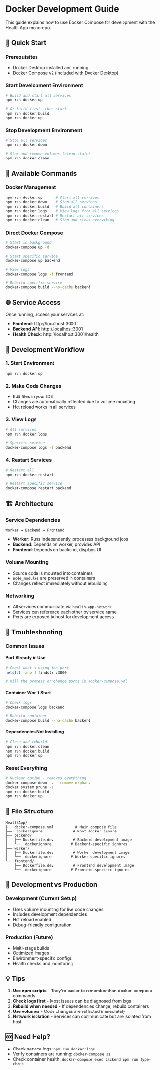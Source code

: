 # Docker Development Guide

This guide explains how to use Docker Compose for development with the Health App monorepo.

## 🐳 Quick Start

### Prerequisites
- Docker Desktop installed and running
- Docker Compose v2 (included with Docker Desktop)

### Start Development Environment
```bash
# Build and start all services
npm run docker:up

# Or build first, then start
npm run docker:build
npm run docker:up
```

### Stop Development Environment
```bash
# Stop all services
npm run docker:down

# Stop and remove volumes (clean slate)
npm run docker:clean
```

## 🚀 Available Commands

### Docker Management
```bash
npm run docker:up      # Start all services
npm run docker:down    # Stop all services
npm run docker:build   # Build all containers
npm run docker:logs    # View logs from all services
npm run docker:restart # Restart all services
npm run docker:clean   # Stop and clean everything
```

### Direct Docker Compose
```bash
# Start in background
docker-compose up -d

# Start specific service
docker-compose up backend

# View logs
docker-compose logs -f frontend

# Rebuild specific service
docker-compose build --no-cache backend
```

## 🌐 Service Access

Once running, access your services at:

- **Frontend**: http://localhost:3000
- **Backend API**: http://localhost:3001
- **Health Check**: http://localhost:3001/health

## 🔧 Development Workflow

### 1. Start Environment
```bash
npm run docker:up
```

### 2. Make Code Changes
- Edit files in your IDE
- Changes are automatically reflected due to volume mounting
- Hot reload works in all services

### 3. View Logs
```bash
# All services
npm run docker:logs

# Specific service
docker-compose logs -f backend
```

### 4. Restart Services
```bash
# Restart all
npm run docker:restart

# Restart specific service
docker-compose restart backend
```

## 🏗️ Architecture

### Service Dependencies
```
Worker → Backend → Frontend
```

- **Worker**: Runs independently, processes background jobs
- **Backend**: Depends on worker, provides API
- **Frontend**: Depends on backend, displays UI

### Volume Mounting
- Source code is mounted into containers
- `node_modules` are preserved in containers
- Changes reflect immediately without rebuilding

### Networking
- All services communicate via `health-app-network`
- Services can reference each other by service name
- Ports are exposed to host for development access

## 🐛 Troubleshooting

### Common Issues

#### Port Already in Use
```bash
# Check what's using the port
netstat -ano | findstr :3000

# Kill the process or change ports in docker-compose.yml
```

#### Container Won't Start
```bash
# Check logs
docker-compose logs backend

# Rebuild container
docker-compose build --no-cache backend
```

#### Dependencies Not Installing
```bash
# Clean and rebuild
npm run docker:clean
npm run docker:build
npm run docker:up
```

### Reset Everything
```bash
# Nuclear option - removes everything
docker-compose down -v --remove-orphans
docker system prune -a
npm run docker:build
npm run docker:up
```

## 📁 File Structure

```
HealthApp/
├── docker-compose.yml          # Main compose file
├── .dockerignore              # Root docker ignore
├── backend/
│   ├── Dockerfile.dev         # Backend development image
│   └── .dockerignore         # Backend-specific ignores
├── worker/
│   ├── Dockerfile.dev         # Worker development image
│   └── .dockerignore         # Worker-specific ignores
└── frontend/
    ├── Dockerfile.dev         # Frontend development image
    └── .dockerignore         # Frontend-specific ignores
```

## 🔄 Development vs Production

### Development (Current Setup)
- Uses volume mounting for live code changes
- Includes development dependencies
- Hot reload enabled
- Debug-friendly configuration

### Production (Future)
- Multi-stage builds
- Optimized images
- Environment-specific configs
- Health checks and monitoring

## 💡 Tips

1. **Use npm scripts** - They're easier to remember than docker-compose commands
2. **Check logs first** - Most issues can be diagnosed from logs
3. **Rebuild when needed** - If dependencies change, rebuild containers
4. **Use volumes** - Code changes are reflected immediately
5. **Network isolation** - Services can communicate but are isolated from host

## 🆘 Need Help?

- Check service logs: `npm run docker:logs`
- Verify containers are running: `docker-compose ps`
- Check container health: `docker-compose exec backend npm run type-check`
